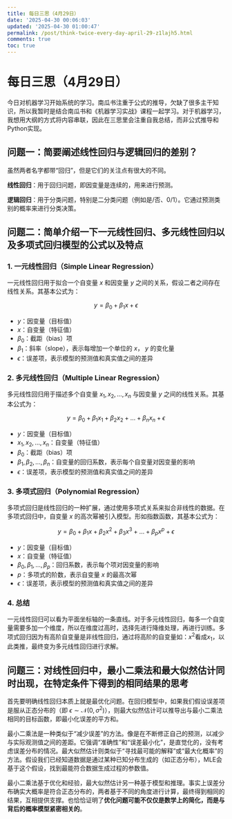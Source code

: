 ```yaml
---
title: 每日三思（4月29日）
date: '2025-04-30 00:06:03'
updated: '2025-04-30 01:00:47'
permalink: /post/think-twice-every-day-april-29-z1lajh5.html
comments: true
toc: true
---
```




# 每日三思（4月29日）

今日对机器学习开始系统的学习。南瓜书注重于公式的推导，欠缺了很多主干知识，所以我暂时是结合南瓜书和《机器学习实战》课程一起学习。对于机器学习，我想用大纲的方式将内容串联，因此在三思里会注重自我总结，而非公式推导和Python实现。

## 问题一：简要阐述线性回归与逻辑回归的差别？

虽然两者名字都带“回归”，但是它们的关注点有很大的不同。

**线性回归**：用于回归问题，即因变量是连续的，用来进行预测。

**逻辑回归**：用于分类问题，特别是二分类问题（例如是/否、0/1）。它通过预测类别的概率来进行分类决策。

## 问题二：简单介绍一下一元线性回归、多元线性回归以及多项式回归模型的公式以及特点

### 1. **一元线性回归（Simple Linear Regression）**

一元线性回归用于拟合一个自变量 $x$ 和因变量 $y$ 之间的关系，假设二者之间存在线性关系。其基本公式为：

$$
y = \beta_0 + \beta_1 x + \epsilon
$$

* $y$：因变量（目标值）
* $x$：自变量（特征值）
* $\beta_0$：截距（bias）项
* $\beta_1$：斜率（slope），表示每增加一个单位的 $x$， $y$ 的变化量
* $\epsilon$：误差项，表示模型的预测值和真实值之间的差异

### 2. **多元线性回归（Multiple Linear Regression）**

多元线性回归用于描述多个自变量 $x_1, x_2, \dots, x_n$ 与因变量 $y$ 之间的线性关系。其基本公式为：

$$
y = \beta_0 + \beta_1 x_1 + \beta_2 x_2 + \dots + \beta_n x_n + \epsilon
$$

* $y$：因变量（目标值）
* $x_1, x_2, \dots, x_n$：自变量（特征值）
* $\beta_0$：截距（bias）项
* $\beta_1, \beta_2, \dots, \beta_n$：自变量的回归系数，表示每个自变量对因变量的影响
* $\epsilon$：误差项，表示模型的预测值和真实值之间的差异

### 3. **多项式回归（Polynomial Regression）**

多项式回归是线性回归的一种扩展，通过使用多项式关系来拟合非线性的数据。在多项式回归中，自变量 $x$ 的高次幂被引入模型。形如指数函数，其基本公式为：

$$
y = \beta_0 + \beta_1 x + \beta_2 x^2 + \beta_3 x^3 + \dots + \beta_p x^p + \epsilon
$$

* $y$：因变量（目标值）
* $x$：自变量（特征值）
* $\beta_0, \beta_1, \dots, \beta_p$：回归系数，表示每个项对因变量的影响
* $p$：多项式的阶数，表示自变量 $x$ 的最高次幂
* $\epsilon$：误差项，表示模型的预测值和真实值之间的差异

### 4. **总结**

一元线性回归可以看为平面坐标轴的一条直线。对于多元线性回归，每多一个自变量需要多加一个维度，所以在维度过高时，选择先进行降维处理，再进行训练。多项式回归因为有高阶自变量是非线性回归，通过将高阶的自变量如：$x^2$看成$x_1$，以此类推，最终变为多元线性回归进行求解。

## 问题三：对线性回归中，最小二乘法和最大似然估计同时出现，在特定条件下得到的相同结果的思考

首先要明确线性回归本质上就是最优化问题。在回归模型中，如果我们假设误差项是服从正态分布的（即 $\epsilon \sim \mathcal{N}(0, \sigma^2)$），则最大似然估计可以推导出与最小二乘法相同的目标函数，即最小化误差的平方和。

最小二乘法是一种类似于“减少误差”的方法。像是在不断修正自己的预测，以减少与实际观测值之间的差距。它强调“准确性”和“误差最小化”，是直觉化的，没有考虑误差分布的情况。最大似然估计则类似于“寻找最可能的解释”或“最大化概率”的方法。假设我们已经知道数据是通过某种已知分布生成的（如正态分布），MLE会基于这个假设，找到最能符合数据生成过程的参数值。

最小二乘法基于优化和经验，最大似然估计另一种基于模型和推理。事实上误差分布确实大概率是符合正态分布的，两者基于不同的角度进行计算，最终得到相同的结果，互相提供支撑。也恰恰证明了**优化问题可能不仅仅是数学上的简化，而是与背后的概率模型紧密相关的**。

‍
